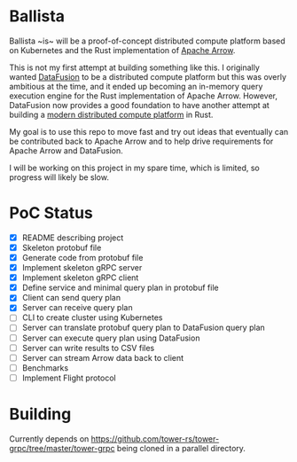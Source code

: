 # Ballista

Ballista ~is~ will be a proof-of-concept distributed compute platform based on Kubernetes and the Rust implementation of [Apache Arrow](https://arrow.apache.org/).

This is not my first attempt at building something like this. I originally wanted [DataFusion](https://github.com/apache/arrow/tree/master/rust/datafusion) to be a distributed compute platform but this was overly ambitious at the time, and it ended up becoming an in-memory query execution engine for the Rust implementation of Apache Arrow. However, DataFusion now provides a good foundation to have another attempt at building a [modern distributed compute platform](https://andygrove.io/how_to_build_a_modern_distributed_compute_platform/) in Rust.

My goal is to use this repo to move fast and try out ideas that eventually can be contributed back to Apache Arrow and to help drive requirements for Apache Arrow and DataFusion.

I will be working on this project in my spare time, which is limited, so progress will likely be slow. 

# PoC Status

- [X] README describing project
- [X] Skeleton protobuf file
- [X] Generate code from protobuf file
- [X] Implement skeleton gRPC server
- [X] Implement skeleton gRPC client
- [X] Define service and minimal query plan in protobuf file
- [X] Client can send query plan
- [X] Server can receive query plan
- [ ] CLI to create cluster using Kubernetes
- [ ] Server can translate protobuf query plan to DataFusion query plan
- [ ] Server can execute query plan using DataFusion
- [ ] Server can write results to CSV files
- [ ] Server can stream Arrow data back to client
- [ ] Benchmarks
- [ ] Implement Flight protocol

# Building

Currently depends on https://github.com/tower-rs/tower-grpc/tree/master/tower-grpc being cloned in a parallel directory.








 


